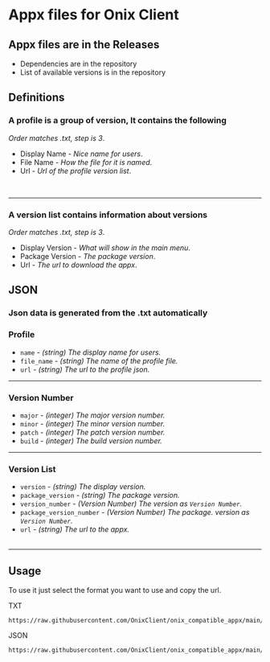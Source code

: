 # Appx files for Onix Client


## Appx files are in the Releases
* Dependencies are in the repository
* List of available versions is in the repository

## Definitions
### A profile is a group of version, It contains the following
*Order matches .txt, step is 3*.
* Display Name - *Nice name for users*.
* File Name - *How the file for it is named*.
* Url - *Url of the profile version list*.

<br>

---
### A version list contains information about versions
*Order matches .txt, step is 3*.

* Display Version - *What will show in the main menu*.
* Package Version - *The package version*.
* Url - *The url to download the appx*.


## JSON
### Json data is generated from the .txt automatically
### Profile
* `name` - *(string) The display name for users.*
* `file_name` - *(string) The name of the profile file.*
* `url` - *(string) The url to the profile json.*

---
### Version Number
* `major` - *(integer) The major version number.*
* `minor` - *(integer) The minor version number.*
* `patch` - *(integer) The patch version number.*
* `build` - *(integer) The build version number.*
---
### Version List
* `version` - *(string) The display version.*
* `package_version` - *(string) The package version.*
* `version_number` - *(Version Number)  The version as `Version Number`.*
* `package_version_number` - *(Version Number) The package. version as `Version Number`.*
* `url` - *(string) The url to the appx.*
<br><br>
---

## Usage
To use it just select the format you want to use and copy the url.

TXT
```
https://raw.githubusercontent.com/OnixClient/onix_compatible_appx/main/profiles.txt
```
JSON
```
https://raw.githubusercontent.com/OnixClient/onix_compatible_appx/main/profiles.json
```
